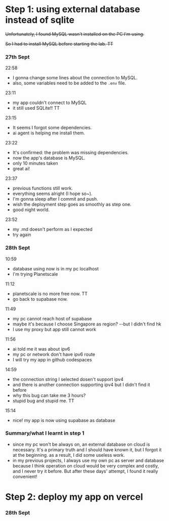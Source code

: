 # Step 1: using external database instead of sqlite

~~Unfortunately, I found MySQL wasn't installed on the PC I'm using.~~

~~So I had to install MySQL before starting the lab. TT~~

### 27th Sept

22:58
- I gonna change some lines about the connection to MySQL.
- also, some variables need to be added to the `.env` file.


23:11
- my app couldn't connect to MySQL
- it still used SQLite!! TT


23:15
- It seems I forgot some dependencies.
- ai agent is helping me install them.


23:22
- It's confirmed: the problem was missing dependencies.
- now the app's database is MySQL. 
- only 10 minutes taken 
- great ai!


23:37
- previous functions still work.
- everything seems alright (I hope so~).
- I'm gonna sleep after I commit and push.
- wish the deployment step goes as smoothly as step one.
- good night world.


23:52
- my .md doesn't perform as I expected
- try again


### 28th Sept
10:59
- database using now is in my pc localhost
- I'm trying Planetscale 


11:12
- planetscale is no more free now. TT
- go back to supabase now.


11:49
- my pc cannot reach host of supabase
- maybe it's because I choose Singapore as region? --but I didn't find hk
- I use my proxy but app still cannot work


11:56
- ai told me it was about ipv6
- my pc or network don't have ipv6 route 
- I will try my app in github codespaces


14:59
- the connection string I selected dosen't support ipv4
- and there is another connection supporting ipv4 but I didn't find it before
- why this bug can take me 3 hours?
- stupid bug and stupid me. TT


15:14
- nice! my app is now using supabase as database

### Summary/what I learnt in step 1
- since my pc won't be always on, an external database on cloud is necessary. It's a primary truth and I should have known it, but I forgot it at the beginning. as a result, I did some useless work.
- in my previous projects, I always use my own pc as server and database because I think operation on cloud would be very complex and costly, and I never try it before. But after these days' attempt, I found it really convenient!



# Step 2: deploy my app on vercel
### 28th Sept


